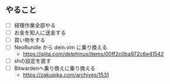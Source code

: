 ## やること
- [ ] 経理作業全部やる
- [ ] お金を知人に送金する
- [ ] 買い物をする
- [ ] NeoBundle から dein.vim に乗り換える
    - https://qiita.com/delphinus/items/00ff2c0ba972c6e41542
- [ ] shの設定を直す
- [ ] Bitwardenへ乗り換えに乗り換える
    - https://zakupika.com/archives/1531

